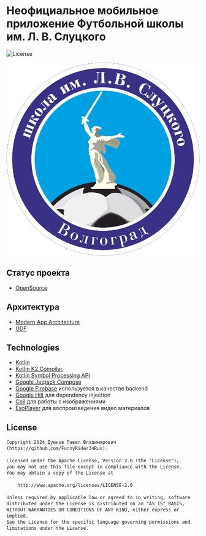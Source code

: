 # Неофициальное мобильное приложение Футбольной школы им. Л. В. Слуцкого

![License](https://img.shields.io/aur/license/android-studio)

![Title](/assets/images/logo.jpg)

## Статус проекта

- [OpenSource](https://ru.wikipedia.org/wiki/Open_source)

## Архитектура

- [Modern App Architecture](https://developer.android.com/topic/architecture#recommended-app-arch)
- [UDF](https://developer.android.com/develop/ui/compose/architecture#udf-compose)

## Technologies

- [Kotlin](https://kotlinlang.org)
- [Kotlin K2 Compiler](https://kotlinlang.org/docs/k2-compiler-migration-guide.html)
- [Kotlin Symbol Processing API](https://kotlinlang.org/docs/ksp-overview.html)
- [Google Jetpack Compose](https://developer.android.com/jetpack/compose)
- [Google Firebase](https://firebase.google.com) используется в качестве backend
- [Google Hilt](https://developer.android.com/training/dependency-injection/hilt-android) для dependency injection
- [Coil](https://coil-kt.github.io/coil/) для работы с изображениями
- [ExoPlayer](https://developer.android.com/media/media3/exoplayer) для воспроизведения видео материалов

## License

```
Copyright 2024 Дуюнов Павел Владимирович (https://github.com/FunnyRider34Rus).

Licensed under the Apache License, Version 2.0 (the "License");
you may not use this file except in compliance with the License.
You may obtain a copy of the License at

    http://www.apache.org/licenses/LICENSE-2.0

Unless required by applicable law or agreed to in writing, software
distributed under the License is distributed on an "AS IS" BASIS,
WITHOUT WARRANTIES OR CONDITIONS OF ANY KIND, either express or implied.
See the License for the specific language governing permissions and
limitations under the License.
```